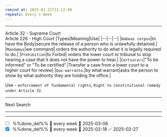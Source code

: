 ```yaml
---
remind at: 2025-02-21T21:12:00
repeats: Every 1 Week
---
```

---
Article 32  - Supreme Court  
Article 226 - High Court
|Types|Meaning|Use|
|--|--|--|
|`Habeas corpus`|to have the Body|secure the release of a person who is unlawfully detained.|
|`Mandamus`|we command| orders the authority to do what it is legally required to do.|
|`Prohibition`|to Forbid| orders the lower court or tribunal to stop hearing a case that it does not have the power to hear.|
|`Certiorari`|"To be informed" or "To be certified".|Transfer a case from a lower court to a higher court for review|
|`Quo-warranto`.|by what warrant|asks the person to show by what authority they are holding the office.|

Use - `enforcement of fundamental rights`, `Right to Constitutional remedy under Article 32`. 

---
Next Search

---
---
- [ ] %%done_del%% 🔁 every week 📅 2025-03-06
- [x] %%done_del%% 🔁 every week 📅 2025-02-18 ✅ 2025-02-27